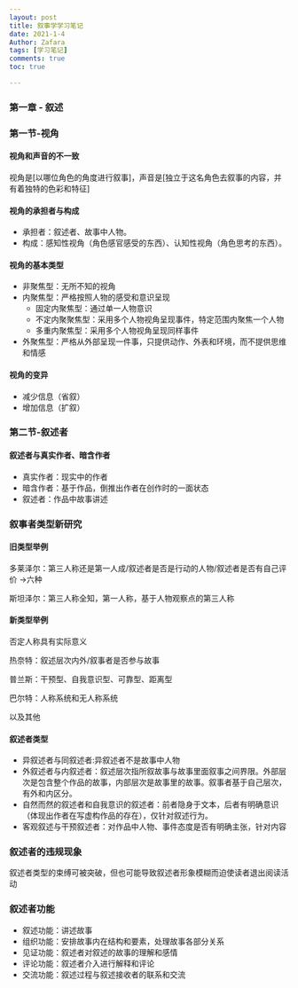 ```yaml
---
layout: post
title: 叙事学学习笔记
date: 2021-1-4
Author: Zafara
tags: [学习笔记]
comments: true
toc: true

---
```


### 第一章 - 叙述



### 第一节-视角

#### 视角和声音的不一致

视角是[以哪位角色的角度进行叙事]，声音是[独立于这名角色去叙事的内容，并有着独特的色彩和特征]

#### 视角的承担者与构成

- 承担者：叙述者、故事中人物。
- 构成：感知性视角（角色感官感受的东西）、认知性视角（角色思考的东西）。

#### 视角的基本类型

- 非聚焦型：无所不知的视角
- 内聚焦型：严格按照人物的感受和意识呈现
  - 固定内聚焦型：通过单一人物意识
  - 不定内聚聚焦型：采用多个人物视角呈现事件，特定范围内聚焦一个人物
  - 多重内聚焦型：采用多个人物视角呈现同样事件
- 外聚焦型：严格从外部呈现一件事，只提供动作、外表和环境，而不提供思维和情感

#### 视角的变异

- 减少信息（省叙）
- 增加信息（扩叙）

### 第二节-叙述者

#### 叙述者与真实作者、暗含作者

- 真实作者：现实中的作者
- 暗含作者：基于作品，倒推出作者在创作时的一面状态
- 叙述者：作品中故事讲述

### 叙事者类型新研究

#### 旧类型举例

多莱泽尔：第三人称还是第一人成/叙述者是否是行动的人物/叙述者是否有自己评价 ->六种

斯坦泽尔：第三人称全知，第一人称，基于人物观察点的第三人称

#### 新类型举例

否定人称具有实际意义

热奈特：叙述层次内外/叙事者是否参与故事

普兰斯：干预型、自我意识型、可靠型、距离型

巴尔特：人称系统和无人称系统

以及其他

#### 叙述者类型

- 异叙述者与同叙述者:异叙述者不是故事中人物
- 外叙述者与内叙述者：叙述层次指所叙故事与故事里面叙事之间界限。外部层次是包含整个作品的故事，内部层次是故事里的故事。叙事者基于自己层次，有外和内区分。
- 自然而然的叙述者和自我意识的叙述者：前者隐身于文本，后者有明确意识（体现出作者在写虚构作品的存在），仅针对叙述行为。
- 客观叙述与干预叙述者：对作品中人物、事件态度是否有明确主张，针对内容

### 叙述者的违规现象

叙述者类型的束缚可被突破，但也可能导致叙述者形象模糊而迫使读者退出阅读活动

### 叙述者功能

- 叙述功能：讲述故事
- 组织功能：安排故事内在结构和要素，处理故事各部分关系
- 见证功能：叙述者对叙述的故事的理解和感情
- 评论功能：叙述者介入进行解释和评论
- 交流功能：叙述过程与叙述接收者的联系和交流

